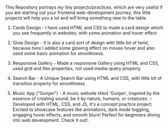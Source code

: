 This Repository portrays my tiny projects/practices, which are very useful if you are starting out your frontend web-development journey, this little projects will help you a lot and will bring something new to the table.

1. Cards Design - I have used HTML and CSS to made a card design which you see frequently in websites, with some animation and hover effect

2. Glow Design - It is also a card sort of design with little bit of twist, because here I added some glowing effect on mouse hover and also used some basic animation for smoothness.

3. Responsive Gallery - Made a responsive Gallery using HTML and CSS, used grid and flex properties, not used media-query property.

4. Search Bar - A Unique Search Bar using HTML and CSS, with little bit of transition property for smoothness.

5. Music App ("Gunjan") - A music website titled 'Gunjan', inspired by the essence of creating sound, be it by nature, humans, or creatures. 🎶 Developed with HTML, CSS, and JS, it's a concept practice project. Excited to showcase features like animations, dark mode toggling, engaging hover effects, and smooth blurs! Perfect for beginners diving into web development. Check it out!.
